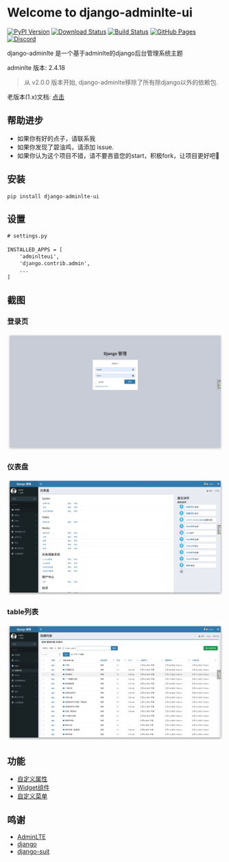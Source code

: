 # Welcome to django-adminlte-ui

[![PyPI Version](https://img.shields.io/pypi/v/django-adminlte-ui.svg)](https://pypi.python.org/pypi/django-adminlte-ui)
[![Download Status](https://img.shields.io/pypi/dm/django-adminlte-ui.svg)](https://pypi.python.org/pypi/django-adminlte-ui)
[![Build Status](https://github.com/wuyue92tree/django-adminlte-ui/workflows/main/badge.svg)](https://github.com/wuyue92tree/django-adminlte-ui/workflows/main/badge.svg)
[![GitHub Pages](https://img.shields.io/badge/GitHub-Pages-brightgreen.svg)](https://wuyue92tree.github.io/django-adminlte-ui/)
[![Discord](https://img.shields.io/discord/K9VH3x6T?color=7289DA&logo=discord&logoColor=white)](https://discord.gg/K9VH3x6T)


django-adminlte 是一个基于adminlte的django后台管理系统主题

adminlte 版本: 2.4.18

> 从 v2.0.0 版本开始, django-adminlte移除了所有除django以外的依赖包.

老版本(1.x)文档: [点击](https://django-adminlte-ui.readthedocs.io/)

## 帮助进步

- 如果你有好的点子，请联系我
- 如果你发现了碧油鸡，请添加 issue.
- 如果你认为这个项目不错，请不要吝啬您的start，积极fork，让项目更好吧🍉

## 安装

```
pip install django-adminlte-ui
```

## 设置

```
# settings.py

INSTALLED_APPS = [
    'adminlteui',
    'django.contrib.admin',
    ...
]
```

## 截图

### 登录页
![login](../assets/images/login.jpg)

### 仪表盘
![dashboard](../assets/images/dashboard.jpg)

### table列表
![table list](../assets/images/table-list.jpg)

## 功能

- [自定义属性](/django-adminlte-ui/2.x/zh/guide/#general-option)
- [Widget组件](/django-adminlte-ui/2.x/zh/guide/#widgets)
- [自定义菜单](/django-adminlte-ui/2.x/zh/guide/#menu)


## 鸣谢

- [AdminLTE](https://github.com/ColorlibHQ/AdminLTE)
- [django](https://github.com/django/django)
- [django-suit](https://github.com/darklow/django-suit)
